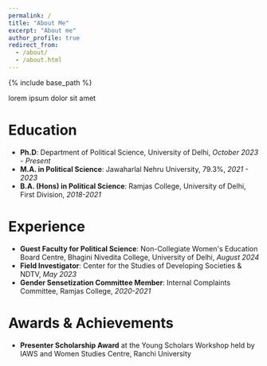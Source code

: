 ```yaml
---
permalink: /
title: "About Me"
excerpt: "About me"
author_profile: true
redirect_from: 
  - /about/
  - /about.html
---
```

{% include base_path %}

lorem ipsum dolor sit amet


Education
=========
* **Ph.D**: Department of Political Science, University of Delhi, _October 2023 - Present_
* **M.A. in Political Science**: Jawaharlal Nehru University, 79.3%, _2021 - 2023_
* **B.A. (Hons) in Political Science**: Ramjas College, University of Delhi, First Division, _2018-2021_ 


Experience
=========
* **Guest Faculty for Political Science**: Non-Collegiate Women's Education Board Centre, Bhagini Nivedita College, University of Delhi, _August 2024_
* **Field Investigator**: Center for the Studies of Developing Societies & NDTV, _May 2023_
* **Gender Sensetization Committee Member**: Internal Complaints Committee, Ramjas College, _2020-2021_
  
Awards & Achievements
==========================
* **Presenter Scholarship Award** at the Young Scholars Workshop held by IAWS and Women Studies Centre, Ranchi University

